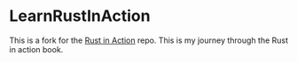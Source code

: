 # LearnRustInAction

This is a fork for the [Rust in Action](https://github.com/mind1949/rustinaction) repo. This is my journey through the Rust in action book. 

